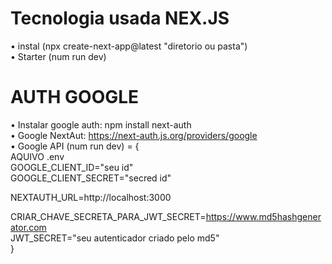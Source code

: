 # Tecnologia usada NEX.JS

• instal (npx create-next-app@latest "diretorio ou pasta"​) </br>
• Starter (num run dev) </br>
# AUTH GOOGLE 
• Instalar google auth: npm install next-auth </br>
• Google NextAut: https://next-auth.js.org/providers/google </br>
• Google API (num run dev)  = { </br>
AQUIVO .env </br>
GOOGLE_CLIENT_ID="seu id" </br>
GOOGLE_CLIENT_SECRET="secred id" </br>

NEXTAUTH_URL=http://localhost:3000 </br>

CRIAR_CHAVE_SECRETA_PARA_JWT_SECRET=https://www.md5hashgenerator.com </br>
JWT_SECRET="seu autenticador criado pelo md5"</br>
}


